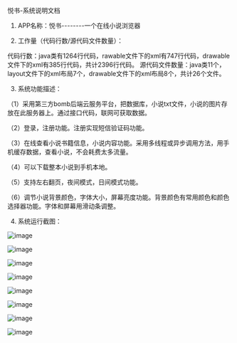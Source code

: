悦书-系统说明文档
1.	APP名称：悦书--------一个在线小说浏览器 

2. 工作量（代码行数/源代码文件数量）：

  代码行数：java类有1264行代码，rawable文件下的xml有747行代码，drawable文件下的xml有385行代码，共计2396行代码。
源代码文件数量：java类11个，layout文件下的xml布局7个，drawable文件下的xml布局8个，共计26个文件。

3. 系统功能描述：

  （1）采用第三方bomb后端云服务平台，把数据库，小说txt文件，小说的图片存放在此服务器上。通过接口代码，联网可获取数据。

  （2）登录，注册功能。注册实现短信验证码功能。

  （3）在线查看小说书籍信息，小说内容功能。采用多线程或异步调用方法，用手机缓存数据，查看小说，不会耗费太多流量。

  （4）可以下载整本小说到手机本地。

  （5）支持左右翻页，夜间模式，日间模式功能。

  （6）调节小说背景颜色，字体大小，屏幕亮度功能。背景颜色有常用颜色和颜色选择器功能。字体和屏幕用滑动条调整。

4. 系统运行截图：

![image](https://github.com/xuhuihui/storyRead/blob/master/img/1.png)

![image](https://github.com/xuhuihui/storyRead/blob/master/img/2.png)

![image](https://github.com/xuhuihui/storyRead/blob/master/img/3.png)

![image](https://github.com/xuhuihui/storyRead/blob/master/img/4.png)

![image](https://github.com/xuhuihui/storyRead/blob/master/img/5.png)

![image](https://github.com/xuhuihui/storyRead/blob/master/img/6.png)

![image](https://github.com/xuhuihui/storyRead/blob/master/img/7.png)

![image](https://github.com/xuhuihui/storyRead/blob/master/img/8.png)
